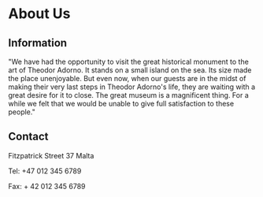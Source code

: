 # About Us

## Information

"We have had the opportunity to visit the great historical monument to the art of Theodor Adorno. It stands on a small island on the sea. Its size made the place unenjoyable. But even now, when our guests are in the midst of making their very last steps in Theodor Adorno's life, they are waiting with a great desire for it to close. The great museum is a magnificent thing. For a while we felt that we would be unable to give full satisfaction to these people."

## Contact

Fitzpatrick Street 37
Malta

Tel: +47 012 345 6789

Fax: + 42 012 345 6789


